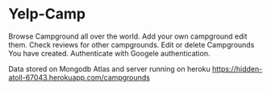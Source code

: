 # Yelp-Camp
Browse Campground all over the world. Add your own campground edit them. Check reviews for other campgrounds.
Edit or delete Campgrounds You have created. 
Authenticate with Googele authentication.

Data stored on Mongodb Atlas and server running on heroku
https://hidden-atoll-67043.herokuapp.com/campgrounds
